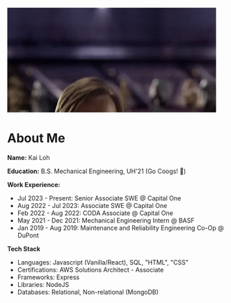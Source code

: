 ![til](./src/star-wars-hello-there.gif)

# About Me

**Name:** Kai Loh

**Education:** B.S. Mechanical Engineering, UH'21 (Go Coogs! 🐾)

**Work Experience:** 
- Jul 2023 - Present: Senior Associate SWE @ Capital One
- Aug 2022 - Jul 2023: Associate SWE @ Capital One
- Feb 2022 - Aug 2022: CODA Associate @ Capital One
- May 2021 - Dec 2021: Mechanical Engineering Intern @ BASF
- Jan 2019 - Aug 2019: Maintenance and Reliability Engineering Co-Op @ DuPont 

**Tech Stack**
- Languages: Javascript (Vanilla/React), SQL, "HTML", "CSS"
- Certifications: AWS Solutions Architect - Associate
- Frameworks: Express
- Libraries: NodeJS
- Databases: Relational, Non-relational (MongoDB)
